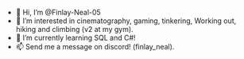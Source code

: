 - 👋 Hi, I’m @Finlay-Neal-05
- 👀 I’m interested in cinematography, gaming, tinkering, Working out, hiking and climbing (v2 at my gym). 
- 🌱 I’m currently learning SQL and C#!
- 📫 Send me a message on discord! (finlay_neal). 

<!---
Finlay-Neal-05/Finlay-Neal-05 is a ✨ special ✨ repository because its `README.md` (this file) appears on your GitHub profile.
You can click the Preview link to take a look at your changes.
--->
